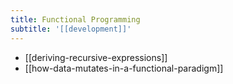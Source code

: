 ```yaml
---
title: Functional Programming
subtitle: '[[development]]'
---
```


- [[deriving-recursive-expressions]]
- [[how-data-mutates-in-a-functional-paradigm]]
